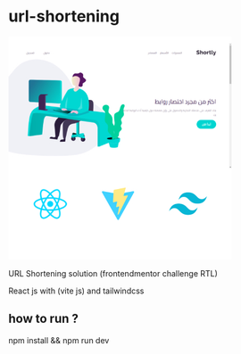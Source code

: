 # url-shortening
![preview](preview.jpg)

URL Shortening solution  (frontendmentor challenge RTL) 

React js with (vite js) and tailwindcss

## how to run ?

npm install && npm run dev

